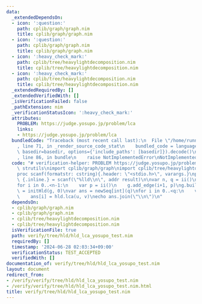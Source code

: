 ```yaml
---
data:
  _extendedDependsOn:
  - icon: ':question:'
    path: cplib/graph/graph.nim
    title: cplib/graph/graph.nim
  - icon: ':question:'
    path: cplib/graph/graph.nim
    title: cplib/graph/graph.nim
  - icon: ':heavy_check_mark:'
    path: cplib/tree/heavylightdecomposition.nim
    title: cplib/tree/heavylightdecomposition.nim
  - icon: ':heavy_check_mark:'
    path: cplib/tree/heavylightdecomposition.nim
    title: cplib/tree/heavylightdecomposition.nim
  _extendedRequiredBy: []
  _extendedVerifiedWith: []
  _isVerificationFailed: false
  _pathExtension: nim
  _verificationStatusIcon: ':heavy_check_mark:'
  attributes:
    PROBLEM: https://judge.yosupo.jp/problem/lca
    links:
    - https://judge.yosupo.jp/problem/lca
  bundledCode: "Traceback (most recent call last):\n  File \"/home/runner/.local/lib/python3.10/site-packages/onlinejudge_verify/documentation/build.py\"\
    , line 71, in _render_source_code_stat\n    bundled_code = language.bundle(stat.path,\
    \ basedir=basedir, options={'include_paths': [basedir]}).decode()\n  File \"/home/runner/.local/lib/python3.10/site-packages/onlinejudge_verify/languages/nim.py\"\
    , line 86, in bundle\n    raise NotImplementedError\nNotImplementedError\n"
  code: "# verification-helper: PROBLEM https://judge.yosupo.jp/problem/lca\nimport\
    \ strutils\nimport cplib/graph/graph\nimport cplib/tree/heavylightdecomposition\n\
    proc scanf(formatstr: cstring){.header: \"<stdio.h>\", varargs.}\nproc ii(): int\
    \ {.inline.} = scanf(\"%lld\\n\", addr result)\n\nvar n, q = ii()\nvar g = initUnWeightedUnDirectedStaticGraph(n)\n\
    for i in 0..<n-1:\n    var p = ii()\n    g.add_edge(i+1, p)\ng.build\n\nvar hld\
    \ = initHld(g, 0)\nvar ans = newSeq[int](q)\nfor i in 0..<q:\n    var u, v = ii()\n\
    \    ans[i] = hld.lca(u, v)\necho ans.join(\"\\n\")\n"
  dependsOn:
  - cplib/graph/graph.nim
  - cplib/graph/graph.nim
  - cplib/tree/heavylightdecomposition.nim
  - cplib/tree/heavylightdecomposition.nim
  isVerificationFile: true
  path: verify/tree/hld/hld_lca_yosupo_test.nim
  requiredBy: []
  timestamp: '2024-06-28 02:03:34+09:00'
  verificationStatus: TEST_ACCEPTED
  verifiedWith: []
documentation_of: verify/tree/hld/hld_lca_yosupo_test.nim
layout: document
redirect_from:
- /verify/verify/tree/hld/hld_lca_yosupo_test.nim
- /verify/verify/tree/hld/hld_lca_yosupo_test.nim.html
title: verify/tree/hld/hld_lca_yosupo_test.nim
---
```

